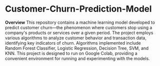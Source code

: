 # Customer-Churn-Prediction-Model
**Overview**
This repository contains a machine learning model developed to predict customer churn—the phenomenon where customers stop using a company's products or services over a given period. The project employs various algorithms to analyze customer behavior and transaction data, identifying key indicators of churn. Algorithms implemented include Random Forest Classifier, Logistic Regression, Decision Tree, SVM, and KNN. This project is designed to run on Google Colab, providing a convenient environment for running and experimenting with the models.
